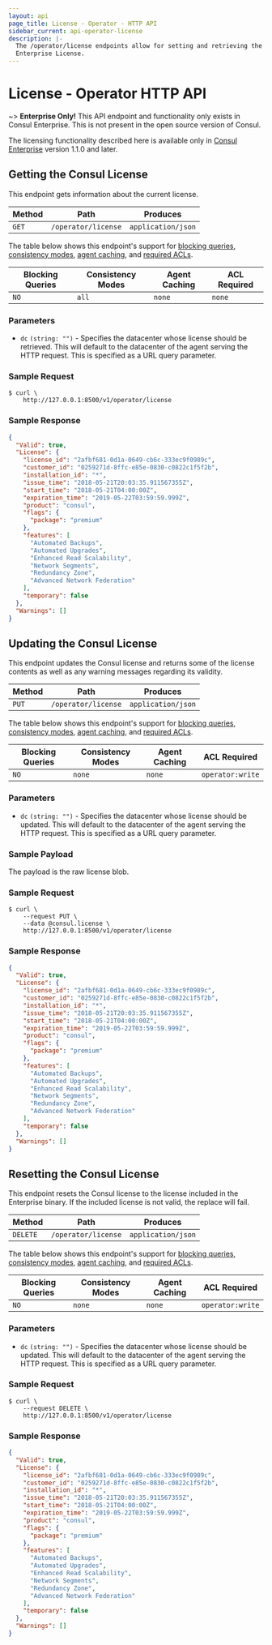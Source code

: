```yaml
---
layout: api
page_title: License - Operator - HTTP API
sidebar_current: api-operator-license
description: |-
  The /operator/license endpoints allow for setting and retrieving the Consul
  Enterprise License.
---
```


# License - Operator HTTP API

~> **Enterprise Only!** This API endpoint and functionality only exists in
Consul Enterprise. This is not present in the open source version of Consul.

The licensing functionality described here is available only in
[Consul Enterprise](https://www.hashicorp.com/products/consul/) version 1.1.0 and later.

## Getting the Consul License

This endpoint gets information about the current license.

| Method | Path                | Produces           |
| ------ | ------------------- | ------------------ |
| `GET`  | `/operator/license` | `application/json` |

The table below shows this endpoint's support for
[blocking queries](/api/features/blocking.html),
[consistency modes](/api/features/consistency.html),
[agent caching](/api/features/caching.html), and
[required ACLs](/api/index.html#authentication).

| Blocking Queries | Consistency Modes | Agent Caching | ACL Required |
| ---------------- | ----------------- | ------------- | ------------ |
| `NO`             | `all`             | `none`        | `none`       |

### Parameters

- `dc` `(string: "")` - Specifies the datacenter whose license should be retrieved.
  This will default to the datacenter of the agent serving the HTTP request.
  This is specified as a URL query parameter.

### Sample Request

```text
$ curl \
    http://127.0.0.1:8500/v1/operator/license
```

### Sample Response

```json
{
  "Valid": true,
  "License": {
    "license_id": "2afbf681-0d1a-0649-cb6c-333ec9f0989c",
    "customer_id": "0259271d-8ffc-e85e-0830-c0822c1f5f2b",
    "installation_id": "*",
    "issue_time": "2018-05-21T20:03:35.911567355Z",
    "start_time": "2018-05-21T04:00:00Z",
    "expiration_time": "2019-05-22T03:59:59.999Z",
    "product": "consul",
    "flags": {
      "package": "premium"
    },
    "features": [
      "Automated Backups",
      "Automated Upgrades",
      "Enhanced Read Scalability",
      "Network Segments",
      "Redundancy Zone",
      "Advanced Network Federation"
    ],
    "temporary": false
  },
  "Warnings": []
}
```

## Updating the Consul License

This endpoint updates the Consul license and returns some of the
license contents as well as any warning messages regarding its validity.

| Method | Path                | Produces           |
| ------ | ------------------- | ------------------ |
| `PUT`  | `/operator/license` | `application/json` |

The table below shows this endpoint's support for
[blocking queries](/api/features/blocking.html),
[consistency modes](/api/features/consistency.html),
[agent caching](/api/features/caching.html), and
[required ACLs](/api/index.html#authentication).

| Blocking Queries | Consistency Modes | Agent Caching | ACL Required     |
| ---------------- | ----------------- | ------------- | ---------------- |
| `NO`             | `none`            | `none`        | `operator:write` |

### Parameters

- `dc` `(string: "")` - Specifies the datacenter whose license should be updated.
  This will default to the datacenter of the agent serving the HTTP request.
  This is specified as a URL query parameter.

### Sample Payload

The payload is the raw license blob.

### Sample Request

```text
$ curl \
    --request PUT \
    --data @consul.license \
    http://127.0.0.1:8500/v1/operator/license
```

### Sample Response

```json
{
  "Valid": true,
  "License": {
    "license_id": "2afbf681-0d1a-0649-cb6c-333ec9f0989c",
    "customer_id": "0259271d-8ffc-e85e-0830-c0822c1f5f2b",
    "installation_id": "*",
    "issue_time": "2018-05-21T20:03:35.911567355Z",
    "start_time": "2018-05-21T04:00:00Z",
    "expiration_time": "2019-05-22T03:59:59.999Z",
    "product": "consul",
    "flags": {
      "package": "premium"
    },
    "features": [
      "Automated Backups",
      "Automated Upgrades",
      "Enhanced Read Scalability",
      "Network Segments",
      "Redundancy Zone",
      "Advanced Network Federation"
    ],
    "temporary": false
  },
  "Warnings": []
}
```

## Resetting the Consul License

This endpoint resets the Consul license to the license included in the Enterprise binary. If the included license is not valid, the replace will fail.

| Method   | Path                | Produces           |
| -------- | ------------------- | ------------------ |
| `DELETE` | `/operator/license` | `application/json` |

The table below shows this endpoint's support for
[blocking queries](/api/features/blocking.html),
[consistency modes](/api/features/consistency.html),
[agent caching](/api/features/caching.html), and
[required ACLs](/api/index.html#authentication).

| Blocking Queries | Consistency Modes | Agent Caching | ACL Required     |
| ---------------- | ----------------- | ------------- | ---------------- |
| `NO`             | `none`            | `none`        | `operator:write` |

### Parameters

- `dc` `(string: "")` - Specifies the datacenter whose license should be updated.
  This will default to the datacenter of the agent serving the HTTP request.
  This is specified as a URL query parameter.

### Sample Request

```text
$ curl \
    --request DELETE \
    http://127.0.0.1:8500/v1/operator/license
```

### Sample Response

```json
{
  "Valid": true,
  "License": {
    "license_id": "2afbf681-0d1a-0649-cb6c-333ec9f0989c",
    "customer_id": "0259271d-8ffc-e85e-0830-c0822c1f5f2b",
    "installation_id": "*",
    "issue_time": "2018-05-21T20:03:35.911567355Z",
    "start_time": "2018-05-21T04:00:00Z",
    "expiration_time": "2019-05-22T03:59:59.999Z",
    "product": "consul",
    "flags": {
      "package": "premium"
    },
    "features": [
      "Automated Backups",
      "Automated Upgrades",
      "Enhanced Read Scalability",
      "Network Segments",
      "Redundancy Zone",
      "Advanced Network Federation"
    ],
    "temporary": false
  },
  "Warnings": []
}
```
